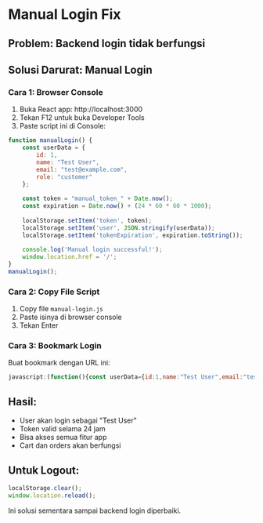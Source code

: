 # Manual Login Fix

## Problem: Backend login tidak berfungsi

## Solusi Darurat: Manual Login

### Cara 1: Browser Console
1. Buka React app: http://localhost:3000
2. Tekan F12 untuk buka Developer Tools
3. Paste script ini di Console:

```javascript
function manualLogin() {
    const userData = {
        id: 1,
        name: "Test User", 
        email: "test@example.com",
        role: "customer"
    };
    
    const token = "manual_token_" + Date.now();
    const expiration = Date.now() + (24 * 60 * 60 * 1000);
    
    localStorage.setItem('token', token);
    localStorage.setItem('user', JSON.stringify(userData));
    localStorage.setItem('tokenExpiration', expiration.toString());
    
    console.log('Manual login successful!');
    window.location.href = '/';
}
manualLogin();
```

### Cara 2: Copy File Script
1. Copy file `manual-login.js`
2. Paste isinya di browser console
3. Tekan Enter

### Cara 3: Bookmark Login
Buat bookmark dengan URL ini:
```javascript
javascript:(function(){const userData={id:1,name:"Test User",email:"test@example.com",role:"customer"};const token="manual_token_"+Date.now();const expiration=Date.now()+(24*60*60*1000);localStorage.setItem('token',token);localStorage.setItem('user',JSON.stringify(userData));localStorage.setItem('tokenExpiration',expiration.toString());window.location.href='/';})();
```

## Hasil:
- User akan login sebagai "Test User"
- Token valid selama 24 jam
- Bisa akses semua fitur app
- Cart dan orders akan berfungsi

## Untuk Logout:
```javascript
localStorage.clear();
window.location.reload();
```

Ini solusi sementara sampai backend login diperbaiki.